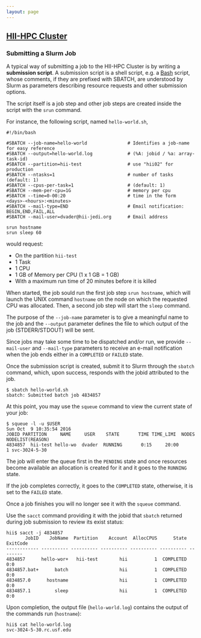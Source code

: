 ```yaml
---
layout: page
---
```


## [HII-HPC Cluster](../hii-hpc.html)

### Submitting a Slurm Job

A typical way of submitting a job to the HII-HPC Cluster is by writing a **submission script**.
A submission script is a shell script, e.g. a [Bash](http://mywiki.wooledge.org/BashGuide) script,
whose comments, if they are prefixed with SBATCH,
are understood by Slurm as parameters describing resource requests and other submission options.

The script itself is a job step and other job steps are created inside the script with the `srun` command.

For instance, the following script, named `hello-world.sh`,

```
#!/bin/bash

#SBATCH --job-name=hello-world               # Identifies a job-name for easy reference
#SBATCH --output=hello-world.log             # (%A: jobid / %a: array-task-id)
#SBATCH --partition=hii-test                 # use "hii02" for production
#SBATCH --ntasks=1                           # number of tasks (default: 1)
#SBATCH --cpus-per-task=1                    # (default: 1)
#SBATCH --mem-per-cpu=1G                     # memory per cpu
#SBATCH --time=0-00:20                       # time in the form <days>-<hours>:<minutes>
#SBATCH --mail-type=END                      # Email notification: BEGIN,END,FAIL,ALL
#SBATCH --mail-user=dvader@hii-jedi.org      # Email address

srun hostname
srun sleep 60
```

would request:

- On the partition `hii-test`
- 1 Task
- 1 CPU
- 1 GB of Memory per CPU (1 x 1 GB = 1 GB)
- With a maximum run time of 20 minutes before it is killed

When started, the job sould run the first job step
`srun hostname`, which will launch the UNIX command `hostname` on the node on which the requested
CPU was allocated. Then, a second job step will start the `sleep` command.

The purpose of the `--job-name` parameter is to give a meaningful name to the job
and the `--output` parameter defines the file to which output of the job (STDERR/STDOUT) will
be sent.

Since jobs may take some time to be dispatched and/or run, we provide `--mail-user` and
`--mail-type` parameters to receive an e-mail notification when the job ends either in a
`COMPLETED` or `FAILED` state.

Once the submission script is created, submit it to Slurm through the `sbatch` command, which, upon success,
responds with the jobid attributed to the job.

```
$ sbatch hello-world.sh
sbatch: Submitted batch job 4834857
```

At this point, you may use the `squeue` command to view the current state of your job:

```
$ squeue -l -u $USER
Sun Oct  9 10:35:54 2016
JOBID PARTITION     NAME     USER    STATE       TIME TIME_LIMI  NODES NODELIST(REASON)
4834857  hii-test hello-wo  dvader  RUNNING       0:15     20:00      1 svc-3024-5-30
```


The job will enter the queue first in the `PENDING` state and once resources become available an
allocation is created for it and it goes to the `RUNNING` state.

If the job completes correctly, it goes to the `COMPLETED` state, otherwise, it is set to the `FAILED` state.

Once a job finishes you will no longer see it with the `squeue` command.

Use the `sacct` command providing it with the jobid that `sbatch` returned
during job submission to review its exist status:

```
hii$ sacct -j 4834857
       JobID    JobName  Partition    Account  AllocCPUS      State ExitCode
------------ ---------- ---------- ---------- ---------- ---------- --------
4834857      hello-wor+   hii-test        hii          1  COMPLETED      0:0
4834857.bat+      batch                   hii          1  COMPLETED      0:0
4834857.0      hostname                   hii          1  COMPLETED      0:0
4834857.1         sleep                   hii          1  COMPLETED      0:0
```

Upon completion, the output file (`hello-world.log`) contains the output of the commands run (`hostname`):

```
hii$ cat hello-world.log
svc-3024-5-30.rc.usf.edu
```
